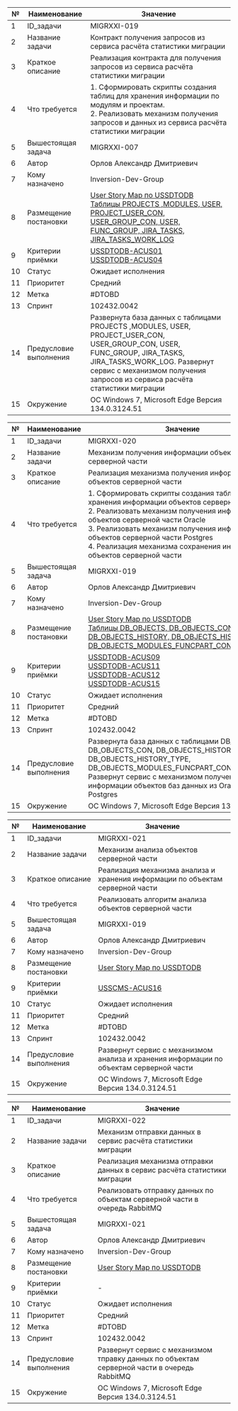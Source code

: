|№   | Наименование           | Значение                                                                                                                                               |
|-----| --------------------- | ------------------------------------------------------------------------------------------------------------------------------------------------------ |
| 1   | ID_задачи             | MIGRXXI-019                                                                                                                                            |
| 2   | Название задачи       | Контракт получения запросов из сервиса расчёта статистики миграции                                                                                     |
| 3   | Краткое описание      | Реализация контракта для получения запросов из сервиса расчёта статистики миграции                                                                     |
| 4   | Что требуется         | 1. Сформировать скрипты создания таблиц для хранения информации по модулям и проектам.<br/>2. Реализовать механизм получения запросов и данных из сервиса расчёта статистики миграции                                                                   |
| 5   | Вышестоящая задача    | MIGRXXI-007                                                                                                                                            |
| 6   | Автор                 | Орлов Александр Дмитриевич                                                                                                                             |
| 7   | Кому назначено        | Inversion-Dev-Group                                                                                                                                    |
| 8   | Размещение постановки | [User Story Map по USSDTODB](../requirements.md#ussdtodb-user-story)<br/>[Таблицы PROJECTS ,MODULES, USER, PROJECT_USER_CON, USER_GROUP_CON, USER, FUNC_GROUP, JIRA_TASKS, JIRA_TASKS_WORK_LOG](../model.md#модель-данных-сервиса-получения-данных-по-процессу-миграции-объектов-бд)                                                                                                            |
| 9   | Критерии приёмки      | [USSDTODB-ACUS01](../ac/AC.md#ussdtodb-acus01) <br/>[USSDTODB-ACUS04](../ac/AC.md#ussdtodb-acus04)                                                                                 |
| 10  | Статус                | Ожидает исполнения                                                                                                                                     |
| 11  | Приоритет             | Средний                                                                                                                                                |
| 12  | Метка                 | #DTOBD                                                                                                                                                 |
| 13  | Спринт                | 102432.0042                                                                                                                                            |
| 14  | Предусловие выполнения| Развернута база данных с таблицами PROJECTS ,MODULES, USER, PROJECT_USER_CON, USER_GROUP_CON, USER, FUNC_GROUP, JIRA_TASKS, JIRA_TASKS_WORK_LOG. Развернут сервис с механизмом получения запросов из сервиса расчёта статистики миграции                                                                                                             |
| 15  | Окружение             | OC Windows 7, Microsoft Edge Версия 134.0.3124.51                                                                                                      |

|№   | Наименование           | Значение                                                                                                                                               |
|-----| --------------------- | ------------------------------------------------------------------------------------------------------------------------------------------------------ |
| 1   | ID_задачи             | MIGRXXI-020                                                                                                                                            |
| 2   | Название задачи       | Механизм получения информации объектов серверной части                                                                                                 |
| 3   | Краткое описание      | Реализация механизма получения информации объектов серверной части                                                                                     |
| 4   | Что требуется         | 1. Сформировать скрипты создания таблиц для хранения информации объектов серверной части<br/> 2. Реализовать механизм получения информации объектов серверной части Oracle<br/> 3. Реализовать механизм получения информации объектов серверной части Postgres<br/> 4. Реализация механизма сохранения информации объектов серверной части                                                                 |
| 5   | Вышестоящая задача    | MIGRXXI-019                                                                                                                                            |
| 6   | Автор                 | Орлов Александр Дмитриевич                                                                                                                             |
| 7   | Кому назначено        | Inversion-Dev-Group                                                                                                                                    |
| 8   | Размещение постановки | [User Story Map по USSDTODB](../requirements.md#ussdtodb-user-story)<br/>[Таблицы DB_OBJECTS, DB_OBJECTS_CON, DB_OBJECTS_HISTORY, DB_OBJECTS_HISTORY_TYPE, DB_OBJECTS_MODULES_FUNCPART_CON,FUNC_PART](../model.md#модель-данных-сервиса-получения-данных-по-процессу-миграции-объектов-бд)                                                                                                            |
| 9   | Критерии приёмки      | [USSDTODB-ACUS09](../ac/AC.md#ussdtodb-acus09) <br/>[USSDTODB-ACUS11](../ac/AC.md#ussdtodb-acus11) <br/>[USSDTODB-ACUS12](../ac/AC.md#ussdtodb-acus12)<br/>[USSDTODB-ACUS15](../ac/AC.md#ussdtodb-acus15)                                                                                  |
| 10  | Статус                | Ожидает исполнения                                                                                                                                     |
| 11  | Приоритет             | Средний                                                                                                                                                |
| 12  | Метка                 | #DTOBD                                                                                                                                                 |
| 13  | Спринт                | 102432.0042                                                                                                                                            |
| 14  | Предусловие выполнения| Развернута база данных с таблицами DB_OBJECTS, DB_OBJECTS_CON, DB_OBJECTS_HISTORY, DB_OBJECTS_HISTORY_TYPE, DB_OBJECTS_MODULES_FUNCPART_CON,FUNC_PART. Развернут сервис с механизмом получения информации объектов баз данных из Oracle и Postgres                                                                                                           |
| 15  | Окружение             | OC Windows 7, Microsoft Edge Версия 134.0.3124.51                                                                                                      |

|№   | Наименование           | Значение                                                                                                                                               |
|-----| --------------------- | ------------------------------------------------------------------------------------------------------------------------------------------------------ |
| 1   | ID_задачи             | MIGRXXI-021                                                                                                                                            |
| 2   | Название задачи       | Механизм анализа объектов серверной части                                                                                                              |
| 3   | Краткое описание      | Реализация механизма анализа и хранения информации по объектам серверной части                                                                         |
| 4   | Что требуется         | Реализовать алгоритм анализа объектов серверной части                                                                                                  |
| 5   | Вышестоящая задача    | MIGRXXI-019                                                                                                                                            |
| 6   | Автор                 | Орлов Александр Дмитриевич                                                                                                                             |
| 7   | Кому назначено        | Inversion-Dev-Group                                                                                                                                    |
| 8   | Размещение постановки | [User Story Map по USSDTODB](../requirements.md#ussdtodb-user-story)                                                                                   |
| 9   | Критерии приёмки      | [USSCMS-ACUS16](../ac/AC.md#ussdtodb-acus16)                                                                                  |
| 10  | Статус                | Ожидает исполнения                                                                                                                                     |
| 11  | Приоритет             | Средний                                                                                                                                                |
| 12  | Метка                 | #DTOBD                                                                                                                                                 |
| 13  | Спринт                | 102432.0042                                                                                                                                            |
| 14  | Предусловие выполнения| Развернут сервис с механизмом анализа и хранения информации по объектам серверной части                                                                |
| 15  | Окружение             | OC Windows 7, Microsoft Edge Версия 134.0.3124.51                                                                                                      |

|№   | Наименование           | Значение                                                                                                                                               |
|-----| --------------------- | ------------------------------------------------------------------------------------------------------------------------------------------------------ |
| 1   | ID_задачи             | MIGRXXI-022                                                                                                                                            |
| 2   | Название задачи       | Механизм отправки данных в сервис расчёта статистики миграции                                                                                          |
| 3   | Краткое описание      | Реализация механизма отправки данных в сервис расчёта статистики миграции                                                                              |
| 4   | Что требуется         | Реализовать отправку данных по объектам серверной части в очередь RabbitMQ                                                                             |
| 5   | Вышестоящая задача    | MIGRXXI-021                                                                                                                                            |
| 6   | Автор                 | Орлов Александр Дмитриевич                                                                                                                             |
| 7   | Кому назначено        | Inversion-Dev-Group                                                                                                                                    |
| 8   | Размещение постановки | [User Story Map по USSDTODB](../requirements.md#ussdtodb-user-story)                                                                                   |
| 9   | Критерии приёмки      | -                                                                                                                                                      |
| 10  | Статус                | Ожидает исполнения                                                                                                                                     |
| 11  | Приоритет             | Средний                                                                                                                                                |
| 12  | Метка                 | #DTOBD                                                                                                                                                 |
| 13  | Спринт                | 102432.0042                                                                                                                                            |
| 14  | Предусловие выполнения| Развернут сервис с механизмом тправку данных по объектам серверной части в очередь RabbitMQ                                                            |
| 15  | Окружение             | OC Windows 7, Microsoft Edge Версия 134.0.3124.51                                                                                                      |
